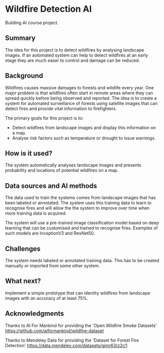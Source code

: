 
# Wildfire Detection AI

Building AI course project.

## Summary

The idea for this project is to detect wildfires by analysing landscape images. If an automated system can help to detect wildfires at an early stage they are much easer to control and damage can be reduced.

## Background

Wildfires causes massive damages to forests and wildlife every year. One major problem is that wildfires often start in remote areas where they can spread quickly before being observed and reported. The idea is to create a system for automated surveillance of forests using satellite images that can detect fires and provide vital information to firefighters.

The primary goals for this project is to:
* Detect wildfires from landscape images and display this information on a map.
* Analyse risk factors such as temperature or drought to issue warnings.

## How is it used?

The system automatically analyses landscape images and presents probability and locations of potential wildfires on a map.

## Data sources and AI methods

The data used to train the systems comes from landscape images that has been labeled or annotated. The system uses this training data to learn to recognise fires and will allow the the system to improve over time when more training data is acquired.

The system will use a pre-trained image classification model based on deep learning that can be customised and trained to recognise fires. Examples of such models are InceptionV3 and ResNet50.

## Challenges

The system needs labeled or annotated training data. This has to be created manually or imported from some other system.

## What next?

Implement a simple prototype that can identity wildfires from landscape images with an accuracy of at least 75%.

## Acknowledgments

Thanks to AI For Mankind for providing the 'Open Wildfire Smoke Datasets'
https://github.com/aiformankind/wildfire-dataset

Thanks to Mendeley Data for providing the 'Dataset for Forest Fire Detection'
https://data.mendeley.com/datasets/gjmr63rz2r/1
